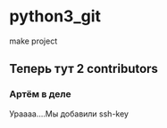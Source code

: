 # python3_git
make project


## Теперь тут 2 contributors

### Артём в деле


Ураааа....Мы добавили ssh-key